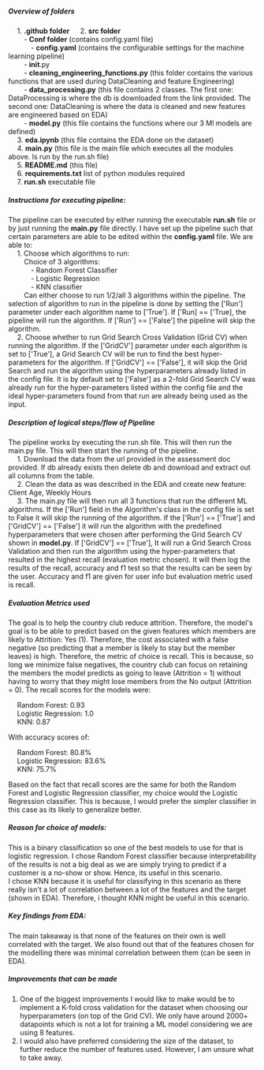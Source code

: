 ##### Overview of folders      
&emsp; 1. **.github folder**
&emsp; 2. **src folder**    
&emsp;&emsp; - **Conf folder** (contains config.yaml file)   
&emsp;&emsp;&emsp; - **config.yaml** (contains the configurable settings for the machine learning pipeline)    
&emsp;&emsp; - __init__.py    
&emsp;&emsp; - **cleaning_engineering_functions.py** (this folder contains the various functions that are used during DataCleaning and feature Engineering)   
&emsp;&emsp; - **data_processing.py** (this file contains 2 classes. The first one: DataProcessing is where the db is downloaded from the link provided. The second one: DataCleaning is where the data is cleaned and new features are engineered based on EDA)   
&emsp;&emsp; - **model.py** (this file contains the functions where our 3 Ml models are defined)   
&emsp; 3. **eda.ipynb** (this file contains the EDA done on the dataset)   
&emsp; 4. **main.py** (this file is the main file which executes all the modules above. Is run by the run.sh file)   
&emsp; 5. **README.md** (this file)    
&emsp; 6. **requirements.txt** list of python modules required    
&emsp; 7. **run.sh** executable file   

##### Instructions for executing pipeline: 
The pipeline can be executed by either running the executable **run.sh** file or by just running the **main.py** file directly. I have set up the pipeline such that certain parameters are able to be edited within the **config.yaml** file. We are able to:    
&emsp; 1. Choose which algorithms to run:   
&emsp;&emsp; Choice of 3 algorithms:    
&emsp;&emsp;&emsp; - Random Forest Classifier   
&emsp;&emsp;&emsp; - Logistic Regression   
&emsp;&emsp;&emsp; - KNN classifier     
&emsp;&emsp; Can either choose to run 1/2/all 3 algorithms within the pipeline. The selection of algorithm to run in the pipeline is done by setting the ['Run'] parameter under each algorithm name to ['True']. If ['Run] == ['True], the pipeline will run the algorithm. If ['Run'] == ['False'] the pipeline will skip the algorithm.     
&emsp; 2. Choose whether to run Grid Search Cross Validation (Grid CV) when running the algorithm. If the ['GridCV'] parameter under each algorithm is set to ['True'], a Grid Search CV will be run to find the best hyper-parameters for the algorithm. If ['GridCV'] == ['False'], it will skip the Grid Search and run the algorithm using the hyperparameters already listed in the config file. It is by default set to ['False'] as a 2-fold Grid Search CV was already run for the hyper-parameters listed within the config file and the ideal hyper-parameters found from that run are already being used as the input. 

##### Description of logical steps/flow of Pipeline  
The pipeline works by executing the run.sh file. This will then run the main.py file. This will then start the running of the pipeline.   
&emsp; 1. Download the data from the url provided in the assessment doc provided. If db already exists then delete db and download and extract out all columns from the table.   
&emsp; 2. Clean the data as was described in the EDA and create new feature: Client Age, Weekly Hours   
&emsp; 3. The main.py file will then run all 3 functions that run the different ML algorithms. If the ['Run'] field in the Algorithm's class in the config file is set to False it will skip the running of the algorithm. If the ['Run'] == ['True'] and ['GridCV'] == ['False'] it will run the algorithm with the predefined hyperparameters that were chosen after performing the Grid Search CV shown in **model.py**. If ['GridCV'] == ['True'], It will run a Grid Search Cross Validation and then run the algorithm using the hyper-parameters that resulted in the highest recall (evaluation metric chosen). It will then log the results of the recall, accuracy and f1 test so that the results can be seen by the user. Accuracy and f1 are given for user info but evaluation metric used is recall. 
##### Evaluation Metrics used
The goal is to help the country club reduce attrition. Therefore, the model's goal is to be able to predict based on the given features which members are likely to Attrition: Yes (1). Therefore, the cost associated with a false negative (so predicting that a member is likely to stay but the member leaves) is high. Therefore, the metric of choice is recall. This is because, so long we minimize false negatives, the country club can focus on retaining the members the model predicts as going to leave (Attrition = 1) without having to worry that they might lose members from the No output (Attrition = 0). The recall scores for the models were:

&emsp; Random Forest: 0.93   
&emsp; Logistic Regression: 1.0  
&emsp; KNN: 0.87

With accuracy scores of: 

&emsp; Random Forest: 80.8%   
&emsp; Logistic Regression: 83.6%  
&emsp; KNN: 75.7%

Based on the fact that recall scores are the same for both the Random Forest and Logistic Regression classifier, my choice would the Logistic Regression classifier. This is because, I would prefer the simpler classifier in this case as its likely to generalize better. 
##### Reason for choice of models: 
This is a binary classification so one of the best models to use for that is logistic regression. 
I chose Random Forest classifier because interpretability of the results is not a big deal as we are simply trying to predict if a customer is a no-show or show. Hence, its useful in this scenario.    
I chose KNN because it is useful for classifying in this scenario as there really isn't a lot of correlation between a lot of the features and the target (shown in EDA). Therefore, i thought KNN might be useful in this scenario. 

##### Key findings from EDA: 
The main takeaway is that none of the features on their own is well correlated with the target. We also found out that of the features chosen for the modelling there was minimal correlation between them (can be seen in EDA). 

##### Improvements that can be made
1. One of the biggest improvements I would like to make would be to implement a K-fold cross validation for the dataset when choosing our hyperparameters (on top of the Grid CV). We only have around 2000+ datapoints which is not a lot for training a ML model considering we are using 8 features. 
2. I would also have preferred considering the size of the dataset, to further reduce the number of features used. However, I am unsure what to take away. 
